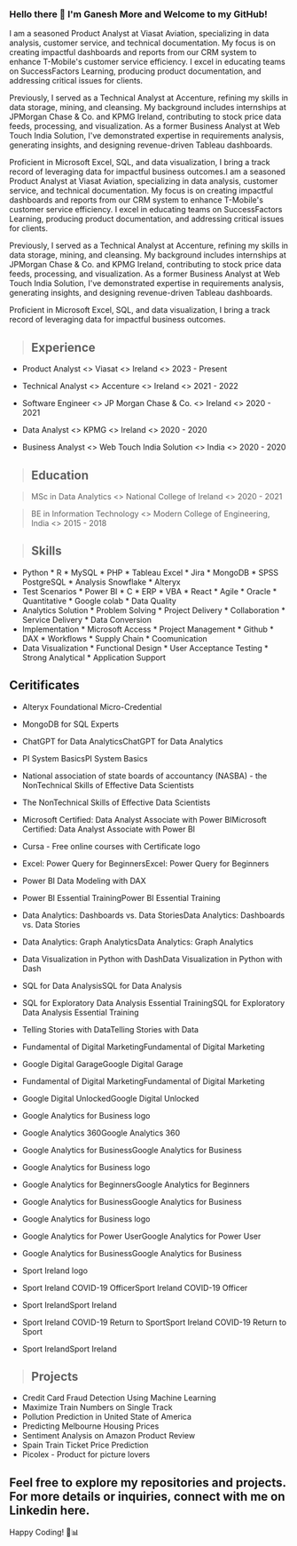 ### Hello there 👋 I'm Ganesh More and Welcome to my GitHub!

I am a seasoned Product Analyst at Viasat Aviation, specializing in data analysis, customer service, and technical documentation. My focus is on creating impactful dashboards and reports from our CRM system to enhance T-Mobile's customer service efficiency. I excel in educating teams on SuccessFactors Learning, producing product documentation, and addressing critical issues for clients.

Previously, I served as a Technical Analyst at Accenture, refining my skills in data storage, mining, and cleansing. My background includes internships at JPMorgan Chase & Co. and KPMG Ireland, contributing to stock price data feeds, processing, and visualization. As a former Business Analyst at Web Touch India Solution, I've demonstrated expertise in requirements analysis, generating insights, and designing revenue-driven Tableau dashboards.

Proficient in Microsoft Excel, SQL, and data visualization, I bring a track record of leveraging data for impactful business outcomes.I am a seasoned Product Analyst at Viasat Aviation, specializing in data analysis, customer service, and technical documentation. My focus is on creating impactful dashboards and reports from our CRM system to enhance T-Mobile's customer service efficiency. I excel in educating teams on SuccessFactors Learning, producing product documentation, and addressing critical issues for clients. 

Previously, I served as a Technical Analyst at Accenture, refining my skills in data storage, mining, and cleansing. My background includes internships at JPMorgan Chase & Co. and KPMG Ireland, contributing to stock price data feeds, processing, and visualization. As a former Business Analyst at Web Touch India Solution, I've demonstrated expertise in requirements analysis, generating insights, and designing revenue-driven Tableau dashboards. 

Proficient in Microsoft Excel, SQL, and data visualization, I bring a track record of leveraging data for impactful business outcomes.

> ## Experience

* Product Analyst <> Viasat <> Ireland <> 2023 - Present

* Technical Analyst <> Accenture <> Ireland <> 2021 - 2022

* Software Engineer <> JP Morgan Chase & Co. <> Ireland <> 2020 - 2021

* Data Analyst <> KPMG <> Ireland <> 2020 - 2020

* Business Analyst <> Web Touch India Solution <> India <> 2020 - 2020

> ## Education 

> MSc in Data Analytics <> National College of Ireland <> 2020 - 2021

> BE in Information Technology <> Modern College of Engineering, India <> 2015 - 2018

> ## Skills

* Python * R * MySQL * PHP * Tableau Excel * Jira * MongoDB * SPSS PostgreSQL * Analysis Snowflake * Alteryx
* Test Scenarios * Power BI * C * ERP * VBA * React * Agile * Oracle * Quantitative * Google colab * Data Quality
* Analytics Solution * Problem Solving * Project Delivery * Collaboration * Service Delivery * Data Conversion
* Implementation * Microsoft Access * Project Management * Github * DAX * Workflows * Supply Chain * Coomunication
* Data Visualization * Functional Design * User Acceptance Testing * Strong Analytical * Application Support




## Ceritificates

* Alteryx Foundational Micro-Credential


* MongoDB for SQL Experts

* ChatGPT for Data AnalyticsChatGPT for Data Analytics
* PI System BasicsPI System Basics

* National association of state boards of accountancy (NASBA) - the NonTechnical Skills of Effective Data Scientists
* The NonTechnical Skills of Effective Data Scientists

* Microsoft Certified: Data Analyst Associate with Power BIMicrosoft Certified: Data Analyst Associate with Power BI

* Cursa - Free online courses with Certificate logo

* Excel: Power Query for BeginnersExcel: Power Query for Beginners

* Power BI Data Modeling with DAX
* Power BI Essential TrainingPower BI Essential Training


* Data Analytics: Dashboards vs. Data StoriesData Analytics: Dashboards vs. Data Stories
* Data Analytics: Graph AnalyticsData Analytics: Graph Analytics
* Data Visualization in Python with DashData Visualization in Python with Dash

* SQL for Data AnalysisSQL for Data Analysis
* SQL for Exploratory Data Analysis Essential TrainingSQL for Exploratory Data Analysis Essential Training

* Telling Stories with DataTelling Stories with Data

* Fundamental of Digital MarketingFundamental of Digital Marketing
* Google Digital GarageGoogle Digital Garage
* Fundamental of Digital MarketingFundamental of Digital Marketing
* Google Digital UnlockedGoogle Digital Unlocked

* Google Analytics for Business logo
* Google Analytics 360Google Analytics 360
* Google Analytics for BusinessGoogle Analytics for Business

* Google Analytics for Business logo
* Google Analytics for BeginnersGoogle Analytics for Beginners
* Google Analytics for BusinessGoogle Analytics for Business

* Google Analytics for Business logo
* Google Analytics for Power UserGoogle Analytics for Power User
* Google Analytics for BusinessGoogle Analytics for Business

* Sport Ireland logo
* Sport Ireland COVID-19 OfficerSport Ireland COVID-19 Officer
* Sport IrelandSport Ireland

* Sport Ireland COVID-19 Return to SportSport Ireland COVID-19 Return to Sport
* Sport IrelandSport Ireland

> ## Projects

* Credit Card Fraud Detection Using Machine Learning
* Maximize Train Numbers on Single Track
* Pollution Prediction in United State of America
* Predicting Melbourne Housing Prices
* Sentiment Analysis on Amazon Product Review
* Spain Train Ticket Price Prediction
* Picolex - Product for picture lovers

## Feel free to explore my repositories and projects. For more details or inquiries, connect with me on Linkedin here.

Happy Coding! 🚀📊






















